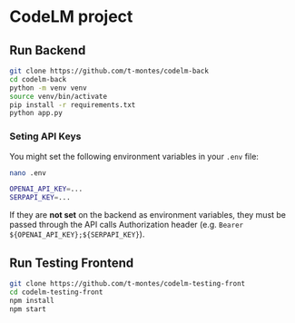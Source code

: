 # CodeLM project

## Run Backend

```bash
git clone https://github.com/t-montes/codelm-back
cd codelm-back
python -m venv venv
source venv/bin/activate
pip install -r requirements.txt
python app.py
```

### Seting API Keys

You might set the following environment variables in your `.env` file:

```bash
nano .env
```

```bash
OPENAI_API_KEY=...
SERPAPI_KEY=...
```

If they are **not set** on the backend as environment variables, they must be passed through the API calls Authorization header (e.g. `Bearer ${OPENAI_API_KEY};${SERPAPI_KEY}`).

## Run Testing Frontend

```bash
git clone https://github.com/t-montes/codelm-testing-front
cd codelm-testing-front
npm install
npm start
```
